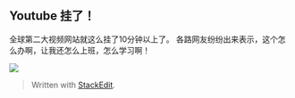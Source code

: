 Youtube 挂了！
---


全球第二大视频网站就这么挂了10分钟以上了。
各路网友纷纷出来表示，这个怎么办啊，让我还怎么上班，怎么学习啊！

![](http://cdn2.51ulong.com/18-10-17/53342164.jpg)



> Written with [StackEdit](https://stackedit.io/).
<!--stackedit_data:
eyJoaXN0b3J5IjpbLTk3OTg5NDY2MF19
-->